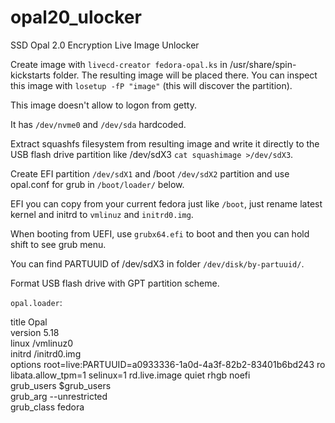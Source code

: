 # opal20_ulocker
SSD Opal 2.0 Encryption Live Image Unlocker

Create image with `livecd-creator fedora-opal.ks` in /usr/share/spin-kickstarts folder. The resulting image will be placed there. You can inspect this image with `losetup -fP "image"` (this will discover the partition).

This image doesn't allow to logon from getty.

It has `/dev/nvme0` and `/dev/sda` hardcoded.

Extract squashfs filesystem from resulting image and write it directly to the USB flash drive partition like /dev/sdX3 `cat squashimage >/dev/sdX3`.

Create EFI partition `/dev/sdX1` and /boot `/dev/sdX2` partition and use opal.conf for grub in `/boot/loader/` below.

EFI you can copy from your current fedora just like `/boot`, just rename latest kernel and initrd to `vmlinuz` and `initrd0.img`.

When booting from UEFI, use `grubx64.efi` to boot and then you can hold shift to see grub menu.

You can find PARTUUID of /dev/sdX3 in folder `/dev/disk/by-partuuid/`.

Format USB flash drive with GPT partition scheme.

`opal.loader`:

title Opal  
version 5.18  
linux /vmlinuz0  
initrd /initrd0.img  
options root=live:PARTUUID=a0933336-1a0d-4a3f-82b2-83401b6bd243 ro libata.allow_tpm=1 selinux=1 rd.live.image quiet rhgb noefi  
grub_users $grub_users  
grub_arg --unrestricted  
grub_class fedora  
